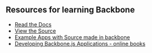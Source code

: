 ## Resources for learning Backbone

- [Read the Docs](http://backbonejs.org/)
- [View the Source](https://github.com/jashkenas/backbone/blob/master/backbone.js)
- [Example Apps with Source made in backbone](https://github.com/jashkenas/backbone/wiki/Tutorials%2C-blog-posts-and-example-sites)
- [Developing Backbone.js Applications - online books](http://addyosmani.github.io/backbone-fundamentals/)
